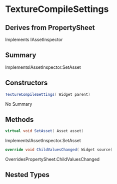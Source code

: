 # TextureCompileSettings

## Derives from PropertySheet
Implements IAssetInspector

## Summary

ImplementsIAssetInspector.SetAsset
## Constructors

```c#
TextureCompileSettings( Widget parent) 
```
No Summary
## Methods

```c#
virtual void SetAsset( Asset asset) 
```
ImplementsIAssetInspector.SetAsset
```c#
override void ChildValuesChanged( Widget source) 
```
OverridesPropertySheet.ChildValuesChanged
## Nested Types

